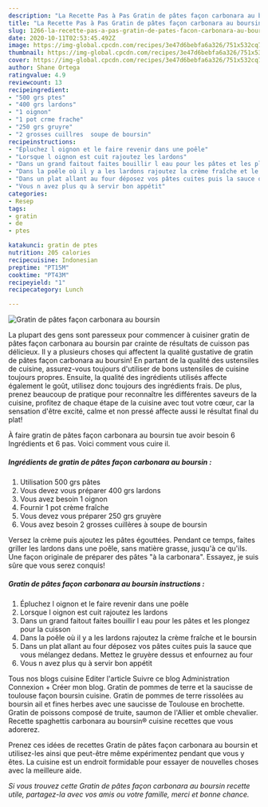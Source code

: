 ```yaml
---
description: "La Recette Pas à Pas Gratin de pâtes façon carbonara au boursin"
title: "La Recette Pas à Pas Gratin de pâtes façon carbonara au boursin"
slug: 1266-la-recette-pas-a-pas-gratin-de-pates-facon-carbonara-au-boursin
date: 2020-10-11T02:53:45.492Z
image: https://img-global.cpcdn.com/recipes/3e47d6bebfa6a326/751x532cq70/gratin-de-pates-facon-carbonara-au-boursin-photo-principale-de-la-recette.jpg
thumbnail: https://img-global.cpcdn.com/recipes/3e47d6bebfa6a326/751x532cq70/gratin-de-pates-facon-carbonara-au-boursin-photo-principale-de-la-recette.jpg
cover: https://img-global.cpcdn.com/recipes/3e47d6bebfa6a326/751x532cq70/gratin-de-pates-facon-carbonara-au-boursin-photo-principale-de-la-recette.jpg
author: Shane Ortega
ratingvalue: 4.9
reviewcount: 13
recipeingredient:
- "500 grs ptes"
- "400 grs lardons"
- "1 oignon"
- "1 pot crme frache"
- "250 grs gruyre"
- "2 grosses cuillres  soupe de boursin"
recipeinstructions:
- "Épluchez l oignon et le faire revenir dans une poêle"
- "Lorsque l oignon est cuit rajoutez les lardons"
- "Dans un grand faitout faites bouillir l eau pour les pâtes et les plongez pour la cuisson"
- "Dans la poêle où il y a les lardons rajoutez la crème fraîche et le boursin"
- "Dans un plat allant au four déposez vos pâtes cuites puis la sauce que vous mélangez dedans. Mettez le gruyère dessus et enfournez au four"
- "Vous n avez plus qu à servir bon appétit"
categories:
- Resep
tags:
- gratin
- de
- ptes

katakunci: gratin de ptes 
nutrition: 205 calories
recipecuisine: Indonesian
preptime: "PT15M"
cooktime: "PT43M"
recipeyield: "1"
recipecategory: Lunch

---
```



![Gratin de pâtes façon carbonara au boursin](https://img-global.cpcdn.com/recipes/3e47d6bebfa6a326/751x532cq70/gratin-de-pates-facon-carbonara-au-boursin-photo-principale-de-la-recette.jpg)

La plupart des gens sont paresseux pour commencer à cuisiner gratin de pâtes façon carbonara au boursin par crainte de résultats de cuisson pas délicieux. Il y a plusieurs choses qui affectent la qualité gustative de gratin de pâtes façon carbonara au boursin! En partant de la qualité des ustensiles de cuisine, assurez-vous toujours d'utiliser de bons ustensiles de cuisine toujours propres. Ensuite, la qualité des ingrédients utilisés affecte également le goût, utilisez donc toujours des ingrédients frais. De plus, prenez beaucoup de pratique pour reconnaître les différentes saveurs de la cuisine, profitez de chaque étape de la cuisine avec tout votre cœur, car la sensation d'être excité, calme et non pressé affecte aussi le résultat final du plat!

<!--inarticleads1-->

À faire gratin de pâtes façon carbonara au boursin tue avoir besoin 6 Ingrédients et 6 pas. Voici comment vous cuire il.

##### Ingrédients de gratin de pâtes façon carbonara au boursin :

1. Utilisation 500 grs pâtes
1. Vous devez vous préparer 400 grs lardons
1. Vous avez besoin 1 oignon
1. Fournir 1 pot crème fraîche
1. Vous devez vous préparer 250 grs gruyère
1. Vous avez besoin 2 grosses cuillères à soupe de boursin


Versez la crème puis ajoutez les pâtes égouttées. Pendant ce temps, faites griller les lardons dans une poêle, sans matière grasse, jusqu&#39;à ce qu&#39;ils. Une façon originale de préparer des pâtes &#34;à la carbonara&#34;. Essayez, je suis sûre que vous serez conquis! 

<!--inarticleads2-->

##### Gratin de pâtes façon carbonara au boursin instructions :

1. Épluchez l oignon et le faire revenir dans une poêle
1. Lorsque l oignon est cuit rajoutez les lardons
1. Dans un grand faitout faites bouillir l eau pour les pâtes et les plongez pour la cuisson
1. Dans la poêle où il y a les lardons rajoutez la crème fraîche et le boursin
1. Dans un plat allant au four déposez vos pâtes cuites puis la sauce que vous mélangez dedans. Mettez le gruyère dessus et enfournez au four
1. Vous n avez plus qu à servir bon appétit


Tous nos blogs cuisine Editer l&#39;article Suivre ce blog Administration Connexion + Créer mon blog. Gratin de pommes de terre et la saucisse de toulouse façon boursin cuisine. Gratin de pommes de terre rissolées au boursin ail et fines herbes avec une saucisse de Toulouse en brochette. Gratin de poissons composé de truite, saumon de l&#39;Allier et omble chevalier. Recette spaghettis carbonara au boursin® cuisine recettes que vous adorerez. 

<!--inarticleads1-->

<p>
Prenez ces idées de recettes Gratin de pâtes façon carbonara au boursin et utilisez-les ainsi que peut-être même expérimentez pendant que vous y êtes. La cuisine est un endroit formidable pour essayer de nouvelles choses avec la meilleure aide.
</p>

<p>
<i>Si vous trouvez cette Gratin de pâtes façon carbonara au boursin recette utile, partagez-la avec vos amis ou votre famille, merci et bonne chance.</i>
</p>

